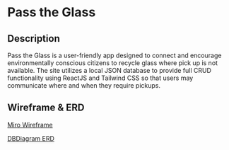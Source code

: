 # Pass the Glass

## Description

Pass the Glass is a user-friendly app designed to connect and encourage environmentally conscious citizens to recycle glass where pick up is not available. The site utilizes a local JSON database to provide full CRUD functionality using ReactJS and Tailwind CSS so that users may communicate where and when they require pickups.

## Wireframe & ERD

[Miro Wireframe](https://miro.com/app/board/uXjVMl8aZ1s=/)

[DBDiagram ERD](https://dbdiagram.io/d/Glass-Recycling-6501dfd802bd1c4a5e83438d)
